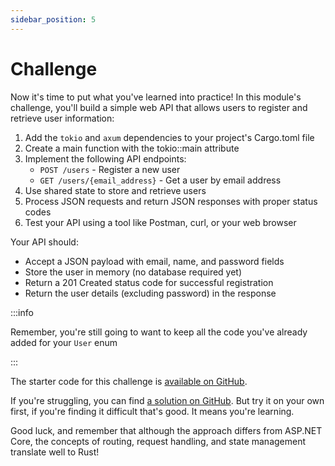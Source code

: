```yaml
---
sidebar_position: 5
---
```


# Challenge

Now it's time to put what you've learned into practice! In this module's challenge, you'll build a simple web API that allows users to register and retrieve user information:

1. Add the `tokio` and `axum` dependencies to your project's Cargo.toml file
2. Create a main function with the tokio::main attribute
3. Implement the following API endpoints:
   - `POST /users` - Register a new user
   - `GET /users/{email_address}` - Get a user by email address
4. Use shared state to store and retrieve users
5. Process JSON requests and return JSON responses with proper status codes
6. Test your API using a tool like Postman, curl, or your web browser

Your API should:
- Accept a JSON payload with email, name, and password fields
- Store the user in memory (no database required yet)
- Return a 201 Created status code for successful registration
- Return the user details (excluding password) in the response

:::info

Remember, you're still going to want to keep all the code you've already added for your `User` enum

:::

The starter code for this challenge is [available on GitHub](https://github.com/jeastham1993/rust-for-dotnet-devs-workshop/tree/main/src/examples/module5/rust_app).

If you're struggling, you can find [a solution on GitHub](https://github.com/jeastham1993/rust-for-dotnet-devs-workshop/tree/main/src/solutions/module5/rust_app). But try it on your own first, if you're finding it difficult that's good. It means you're learning.

Good luck, and remember that although the approach differs from ASP.NET Core, the concepts of routing, request handling, and state management translate well to Rust!